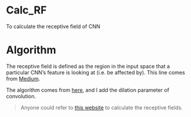 # Calc_RF
To calculate the receptive field of CNN

# Algorithm
The receptive field is defined as the region in the input space that a particular CNN’s feature is looking at (i.e. be affected by).  This line comes from [Medium](https://medium.com/mlreview/a-guide-to-receptive-field-arithmetic-for-convolutional-neural-networks-e0f514068807).

The algorithm comes from [here](http://shawnleezx.github.io/blog/2017/02/11/calculating-receptive-field-of-cnn/), and I add the dilation parameter of convolution.

> Anyone could refer to [this website](https://fomoro.com/research/article/receptive-field-calculator) to calculate the receptive fields.
